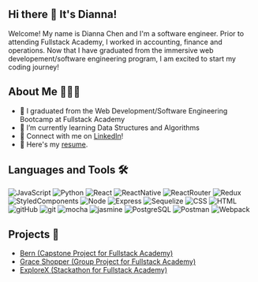 ## Hi there 🌊 It's Dianna!
Welcome! My name is Dianna Chen and I'm a software engineer. Prior to attending Fullstack Academy, I worked in accounting, finance and operations. Now that I have graduated from the immersive web developement/software engineering program, I am excited to start my coding journey! 

## About Me 👩🏻‍💻
- 🔭 I graduated from the Web Development/Software Engineering Bootcamp at Fullstack Academy
- 🌱 I’m currently learning Data Structures and Algorithms
- 🤝 Connect with me on [LinkedIn](https://www.linkedin.com/in/dianna-chen/)!
- 📝 Here's my [resume](https://drive.google.com/file/d/1CrwsF-KyeLMWsD7u_2tDapO-cux-Xc2N/view?usp=sharing).


## Languages and Tools 🛠️
<p>
<img alt="JavaScript" src="https://img.shields.io/badge/javascript-%23323330.svg?style=for-the-badge&logo=javascript&logoColor=%23F7DF1E" />
<img alt="Python" src ="https://img.shields.io/badge/Python-3776AB.svg?&style=for-the-badge&logo=Python&logoColor=white"/>
<img alt="React" src="https://img.shields.io/badge/react-%2320232a.svg?style=for-the-badge&logo=react&logoColor=%2361DAFB" />
<img alt="ReactNative" src="https://img.shields.io/badge/react_native-%2320232a.svg?style=for-the-badge&logo=react&logoColor=%2361DAFB" />
<img alt="ReactRouter" src="https://img.shields.io/badge/React_Router-CA4245?style=for-the-badge&logo=react-router&logoColor=white" />
<img alt="Redux" src="https://img.shields.io/badge/redux-%23593d88.svg?style=for-the-badge&logo=redux&logoColor=white" />
<img alt="StyledComponents" src="https://img.shields.io/badge/styled--components-DB7093?style=for-the-badge&logo=styled-components&logoColor=white" />
<img alt="Node" src="https://img.shields.io/badge/node.js-6DA55F?style=for-the-badge&logo=node.js&logoColor=white" />
<img alt="Express" src="https://img.shields.io/badge/express.js-%23404d59.svg?style=for-the-badge&logo=express&logoColor=%2361DAFB" />
<img alt="Sequelize" src="https://img.shields.io/badge/Sequelize-52B0E7?style=for-the-badge&logo=Sequelize&logoColor=white" />
<img alt="CSS" src="https://img.shields.io/badge/css3-%231572B6.svg?style=for-the-badge&logo=css3&logoColor=white" />
<img alt="HTML" src="https://img.shields.io/badge/html5-%23E34F26.svg?style=for-the-badge&logo=html5&logoColor=white" />
<img alt="gitHub" src="https://img.shields.io/badge/github-%23121011.svg?style=for-the-badge&logo=github&logoColor=white" />
<img alt="git" src="https://img.shields.io/badge/git-%23F05033.svg?style=for-the-badge&logo=git&logoColor=white" />
<img alt="mocha" src="https://img.shields.io/badge/-mocha-%238D6748?style=for-the-badge&logo=mocha&logoColor=white" />
<img alt="jasmine" src="https://img.shields.io/badge/jasmine-%238A4182.svg?style=for-the-badge&logo=jasmine&logoColor=white" />
<img alt="PostgreSQL" src="https://img.shields.io/badge/postgres-%23316192.svg?style=for-the-badge&logo=postgresql&logoColor=white" />
<img alt="Postman" src="https://img.shields.io/badge/Postman-FF6C37?style=for-the-badge&logo=postman&logoColor=white" />
<img alt="Webpack" src="https://img.shields.io/badge/webpack-%238DD6F9.svg?style=for-the-badge&logo=webpack&logoColor=black" />

## Projects 🚀
- [Bern (Capstone Project for Fullstack Academy)](https://github.com/Capstone-Team-Red/Bern)
- [Grace Shopper (Group Project for Fullstack Academy)](https://github.com/Grace-Shopper-2304/new_kamori_gs)
- [ExploreX (Stackathon for Fullstack Academy)](https://github.com/Stackathon-Google-Maps-API/Google-Maps-API)


<!--
**diannachen10/diannachen10** is a ✨ _special_ ✨ repository because its `README.md` (this file) appears on your GitHub profile.

Here are some ideas to get you started:

- 🔭 I’m currently working on ...
- 🌱 I’m currently learning ...
- 👯 I’m looking to collaborate on ...
- 🤔 I’m looking for help with ...
- 💬 Ask me about ...
- 📫 How to reach me: ...
- 😄 Pronouns: ...
- ⚡ Fun fact: ...
-->
